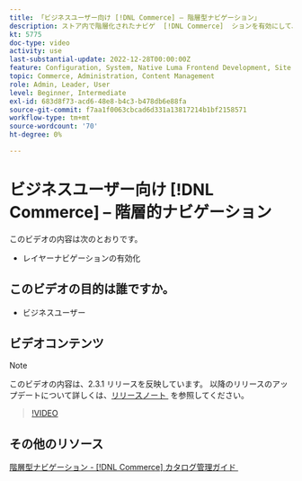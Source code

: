 ```yaml
---
title: 「ビジネスユーザー向け [!DNL Commerce] – 階層型ナビゲーション」
description: ストア内で階層化されたナビゲ  [!DNL Commerce]  ションを有効にして、顧客が商品を簡単かつ迅速に見つけられるようにします。
kt: 5775
doc-type: video
activity: use
last-substantial-update: 2022-12-28T00:00:00Z
feature: Configuration, System, Native Luma Frontend Development, Site Navigation
topic: Commerce, Administration, Content Management
role: Admin, Leader, User
level: Beginner, Intermediate
exl-id: 683d8f73-acd6-48e8-b4c3-b478db6e88fa
source-git-commit: f7aa1f0063cbcad6d331a13817214b1bf2158571
workflow-type: tm+mt
source-wordcount: '70'
ht-degree: 0%

---
```


# ビジネスユーザー向け [!DNL Commerce] – 階層的ナビゲーション

このビデオの内容は次のとおりです。

- レイヤーナビゲーションの有効化

## このビデオの目的は誰ですか。

- ビジネスユーザー

## ビデオコンテンツ

>[!NOTE]
>
>このビデオの内容は、2.3.1 リリースを反映しています。 以降のリリースのアップデートについて詳しくは、[&#x200B; リリースノート &#x200B;](https://experienceleague.adobe.com/docs/commerce-operations/release/notes/overview.html?lang=ja) を参照してください。

>[!VIDEO](https://video.tv.adobe.com/v/329953?quality=12&learn=on&captions=jpn)

## その他のリソース

[&#x200B; 階層型ナビゲーション - [!DNL Commerce]  カタログ管理ガイド &#x200B;](https://experienceleague.adobe.com/docs/commerce-admin/catalog/catalog/navigation/navigation-layered.html?lang=ja)
